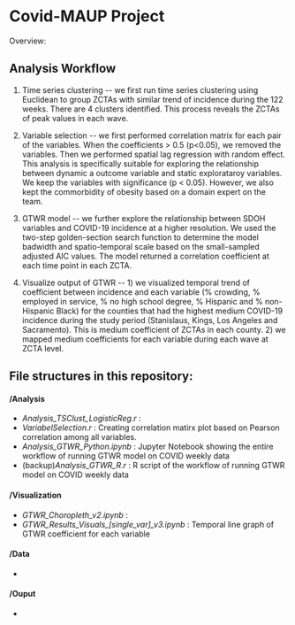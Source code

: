 # Covid-MAUP Project 
Overview:


## Analysis Workflow
1. Time series clustering -- we first run time series clustering using Euclidean to group ZCTAs with similar trend of incidence during the 122 weeks. There are 4 clusters identified. This process reveals the ZCTAs of peak values in each wave.

1. Variable selection -- we first performed correlation matrix for each pair of the variables. When the coefficients > 0.5 (p<0.05), we removed the variables. Then we performed spatial lag regression with random effect. This analysis is specifically suitable for exploring the relationship between dynamic a outcome variable and static explorataroy variables. We keep the variables with significance (p < 0.05). However, we also kept the commorbidity of obesity based on a domain expert on the team. 

1. GTWR model -- we further explore the relationship between SDOH variables and COVID-19 incidence at a higher resolution. We used the two-step golden-section search function to determine the model badwidth and spatio-temporal scale based on the small-sampled adjusted AIC values. The model returned a correlation coefficient at each time point in each ZCTA. 

1. Visualize output of GTWR -- 1) we visualized temporal trend of coefficient between incidence and each variable (% crowding, % employed in service, % no high school degree, % Hispanic and % non-Hispanic Black) for the counties that had the highest medium COVID-19 incidence during the study period (Stanislaus, Kings, Los Angeles and Sacramento). This is medium coefficient of ZCTAs in each county. 2) we mapped medium coefficients for each variable during each wave at ZCTA level.


## File structures in this repository:

#### /Analysis
- *Analysis_TSClust_LogisticReg.r* : 
- *VariabelSelection.r* : Creating correlation matirx plot based on Pearson correlation among all variables.
- *Analysis_GTWR_Python.ipynb* : Jupyter Notebook showing the entire workflow of running GTWR model on COVID weekly data 
- (backup)*Analysis_GTWR_R.r* :   R script of the workflow of running GTWR model on COVID weekly data 

#### /Visualization
- *GTWR_Choropleth_v2.ipynb* :
- *GTWR_Results_Visuals_[single_var]_v3.ipynb* : Temporal line graph of GTWR coefficient for each variable

#### /Data
- 

#### /Ouput
- 
